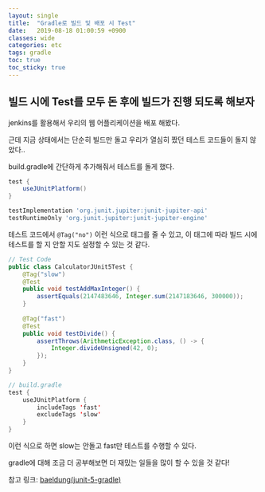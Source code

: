 ```yaml
---
layout: single
title:  "Gradle로 빌드 및 배포 시 Test"
date:   2019-08-18 01:00:59 +0900
classes: wide
categories: etc
tags: gradle
toc: true
toc_sticky: true
---
```


## 빌드 시에 Test를 모두 돈 후에 빌드가 진행 되도록 해보자

jenkins를 활용해서 우리의 웹 어플리케이션을 배포 해봤다.

근데 지금 상태에서는 단순히 빌드만 돌고 우리가 열심히 짰던 테스트 코드들이 돌지 않았다..

build.gradle에 간단하게 추가해줘서 테스트를 돌게 했다.

```groovy
test {
    useJUnitPlatform()
}

testImplementation 'org.junit.jupiter:junit-jupiter-api'
testRuntimeOnly 'org.junit.jupiter:junit-jupiter-engine'
```

테스트 코드에서 `@Tag("no")` 이런 식으로 태그를 줄 수 있고, 이 태그에 따라 빌드 시에 테스트를 할 지 안할 지도 설정할 수 있는 것 같다.

```java
// Test Code
public class CalculatorJUnit5Test {
    @Tag("slow")
    @Test
    public void testAddMaxInteger() {
        assertEquals(2147483646, Integer.sum(2147183646, 300000));
    }
  
    @Tag("fast")
    @Test
    public void testDivide() {
        assertThrows(ArithmeticException.class, () -> {
            Integer.divideUnsigned(42, 0);
        });
    }
}

// build.gradle
test {
    useJUnitPlatform {
        includeTags 'fast'
        excludeTags 'slow'
    }
}
```

이런 식으로 하면 slow는 안돌고 fast만 테스트를 수행할 수 있다.

gradle에 대해 조금 더 공부해보면 더 재밌는 일들을 많이 할 수 있을 것 같다!

참고 링크: [baeldung(junit-5-gradle)](https://www.baeldung.com/junit-5-gradle)
